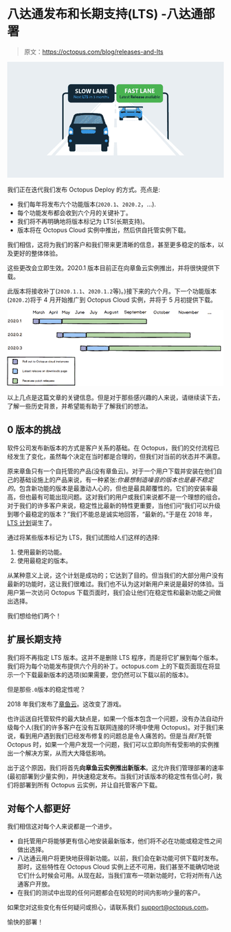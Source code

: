 # 八达通发布和长期支持(LTS) -八达通部署

> 原文：<https://octopus.com/blog/releases-and-lts>

[![Octopus releases and Long Term Support](img/4c38cd320ab963dc255adb7fffc1279e.png)](#)

我们正在迭代我们发布 Octopus Deploy 的方式。亮点是:

*   我们每年将发布六个功能版本(`2020.1`、`2020.2`，...).
*   每个功能发布都会收到六个月的关键补丁。
*   我们将不再明确地将版本标记为 LTS(长期支持)。
*   版本将在 Octopus Cloud 实例中推出，然后供自托管实例下载。

我们相信，这将为我们的客户和我们带来更清晰的信息，甚至更多稳定的版本，以及更好的整体体验。

这些更改会立即生效。2020.1 版本目前正在向章鱼云实例推出，并将很快提供下载。

此版本将接收补丁(`2020.1.1`、`2020.1.2`等)。)接下来的六个月。下一个功能版本(`2020.2`)将于 4 月开始推广到 Octopus Cloud 实例，并将于 5 月初提供下载。

[![Lifecycle of coming releases](img/941bd1aa4934ef6dbd5fe710cc70d6de.png)](#)

以上几点是这篇文章的关键信息。但是对于那些感兴趣的人来说，请继续读下去，了解一些历史背景，并希望能有助于了解我们的想法。

## 0 版本的挑战

软件公司发布新版本的方式是客户关系的基础。在 Octopus，我们的交付流程已经发生了变化，虽然每个决定在当时都是合理的，但我们对当前的状态并不满意。

原来章鱼只有一个自托管的产品(没有章鱼云)。对于一个用户下载并安装在他们自己的基础设施上的产品来说，有一种紧张:*你最想制造噪音的版本也是最不稳定的*。包含新功能的版本是最激动人心的，但也是最具颠覆性的。它们的安装率最高，但也最有可能出现问题。这对我们的用户或我们来说都不是一个理想的组合。对于我们的许多客户来说，稳定性比最新的特性更重要，当他们问“我们可以升级到哪个最稳定的版本？”我们不能总是诚实地回答，“最新的。”于是在 2018 年， [LTS 计划](https://octopus.com/blog/long-term-support)诞生了。

通过将某些版本标记为 LTS，我们试图给人们这样的选择:

1.  使用最新的功能。
2.  使用最稳定的版本。

从某种意义上说，这个计划是成功的；它达到了目的。但当我们的大部分用户没有最新的功能时，这让我们很难过。我们也不认为这对新用户来说是最好的体验。当用户第一次访问 Octopus 下载页面时，我们会让他们在稳定性和最新功能之间做出选择。

我们想给他们两个！

## 扩展长期支持

我们将不再指定 LTS 版本。这并不是删除 LTS 程序，而是将它扩展到每个版本。我们将为每个功能发布提供六个月的补丁。octopus.com 上的下载页面现在将显示一个下载最新版本的选项(如果需要，您仍然可以下载以前的版本)。

但是那些`.0`版本的稳定性呢？

2018 年我们发布了[章鱼云](https://octopus.com/docs/octopus-cloud)。这改变了游戏。

也许运送自托管软件的最大缺点是，如果一个版本包含一个问题，没有办法自动升级每个人(我们的许多客户在没有互联网连接的环境中使用 Octopus)。对于我们来说，看到用户遇到我们已经发布修复的问题总是令人痛苦的。但是当*我们*托管 Octopus 时，如果一个用户发现一个问题，我们可以立即向所有受影响的实例推出一个解决方案，从而大大降低影响。

出于这个原因，我们将首先**向章鱼云实例推出新版本**。这允许我们管理部署的速率(最初部署到少量实例)，并快速稳定发布。当我们对该版本的稳定性有信心时，我们将部署到所有 Octopus 云实例，并让自托管客户下载。

## 对每个人都更好

我们相信这对每个人来说都是一个进步。

*   自托管用户将能够更有信心地安装最新版本，他们将不必在功能或稳定性之间做出选择。
*   八达通云用户将更快地获得新功能。以前，我们会在新功能可供下载时发布。那时，这些特性在 Octopus Cloud 实例上还不可用，我们甚至不能确切地说它们什么时候会可用。从现在起，当我们宣布一项新功能时，它将对所有八达通客户开放。
*   在我们的测试中出现的任何问题都会在较短的时间内影响少量的客户。

如果您对这些变化有任何疑问或担心，请联系我们 support@octopus.com。

愉快的部署！